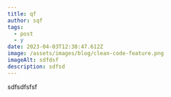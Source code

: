 ```yaml
---
title: qf
author: sqf
tags:
  - post
  - y
date: 2023-04-03T12:38:47.612Z
image: /assets/images/blog/clean-code-feature.png
imageAlt: sdfdsf
description: sdfsd
---
```

s﻿dfsdfsfsf